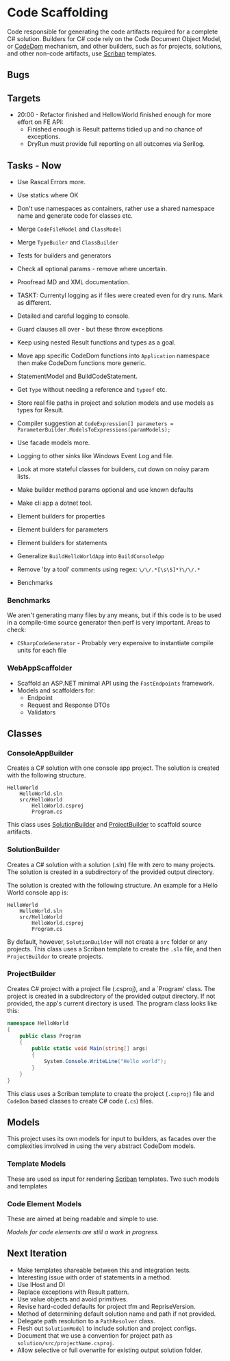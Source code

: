 ﻿# Code Scaffolding

Code responsible for generating the code artifacts required for a complete C# solution.
Builders for C# code rely on the Code Document Object Model, or [CodeDom](https://learn.microsoft.com/en-us/dotnet/framework/reflection-and-codedom/dynamic-source-code-generation-and-compilation)
mechanism, and other builders, such as for projects, solutions, and other non-code artifacts, use [Scriban](https://github.com/scriban/scriban) 
templates. 

## Bugs



## Targets

- 20:00 - Refactor finished and HellowWorld finished enough for more effort on FE API:
  - Finished enough is Result patterns tidied up and no chance of exceptions.
  - DryRun must provide full reporting on all outcomes via Serilog.

## Tasks - Now

- Use Rascal Errors more.
- Use statics where OK
- Don't use namespaces as containers, rather use a shared namespace name and generate code for classes etc.
- Merge `CodeFileModel` and `ClassModel`
- Merge `TypeBuiler` and `ClassBuilder`
- Tests for builders and generators
- Check all optional params - remove where uncertain.
- Proofread MD and XML documentation. 

- TASKT: Currentyl logging as if files were created even for dry runs. Mark as different.
- Detailed and careful logging to console.
- Guard clauses all over - but these throw exceptions
- Keep using nested Result functions and types as a goal.
- Move app specific CodeDom functions into `Application` namespace then make CodeDom functions more generic.
- StatementModel and BuildCodeStatement.
- Get `Type` without needing a reference and `typeof` etc.
- Store real file paths in project and solution models and use models as types for Result.
- Compiler suggestion at `CodeExpression[] parameters = ParameterBuilder.ModelsToExpressions(paramModels);`
- Use facade models more.
- Logging to other sinks like Windows Event Log and file.
- Look at more stateful classes for builders, cut down on noisy param lists.
- Make builder method params optional and use known defaults
- Make cli app a dotnet tool.
- Element builders for properties
- Element builders for parameters
- Element builders for statements
- Generalize `BuildHelloWorldApp` into `BuildConsoleApp`
- Remove 'by a tool' comments using regex: `\/\/.*[\s\S]*?\/\/.*`
- Benchmarks

### Benchmarks

We aren't generating many files by any means, but if this code is to be used in a compile-time source generator 
then perf is very important. Areas to check:

- `CSharpCodeGenerator` - Probably very expensive to instantiate compile units for each file

### WebAppScaffolder

- Scaffold an ASP.NET minimal API using the `FastEndpoints` framework.
- Models and scaffolders for:
  - Endpoint
  - Request and Response DTOs
  - Validators

## Classes

### ConsoleAppBuilder

Creates a C# solution with one console app project. The solution is created with the following structure. 

```
HelloWorld
    HelloWorld.sln
    src/HelloWorld
        HelloWorld.csproj
        Program.cs
```   

This class uses [SolutionBuilder](#solutionbuilder) and [ProjectBuilder](#projectbuilder) to scaffold source artifacts.

### SolutionBuilder

Creates a C# solution with a solution (.sln) file with zero to many projects. The solution is created in a
subdirectory of the provided output directory. 

The solution is created with the following structure. An example for a Hello World console app is:

```
HelloWorld
    HelloWorld.sln
    src/HelloWorld
        HelloWorld.csproj
        Program.cs
```        
        
By default, however, `SolutionBuilder` will not create a `src` folder or any projects. This class uses a Scriban 
template to create the `.sln` file, and then `ProjectBuilder` to create projects. 

### ProjectBuilder

Creates C# project with a project file (.csproj), and a `Program' class. The project is created in a
subdirectory of the provided output directory. If not provided, the app's current directory is used.
The program class looks like this:

```csharp
namespace HelloWorld
{        
    public class Program
    {        
        public static void Main(string[] args)
        {
            System.Console.WriteLine("Hello world");
        }
    }
}
```

This class uses a Scriban template to create the project (`.csproj`) file and `CodeDom` based classes to create
C# code (`.cs`) files.

## Models 

This project uses its own models for input to builders, as facades over the complexities involved in using the 
very abstract CodeDom models. 

### Template Models

These are used as input for rendering [Scriban](https://github.com/scriban/scriban) templates. Two such models and templates 

### Code Element Models

These are aimed at being readable and simple to use. 

_Models for code elements are still a work in progress._

## Next Iteration

- Make templates shareable between this and integration tests.
- Interesting issue with order of statements in a method.
- Use IHost and DI
- Replace exceptions with Result pattern.
- Use value objects and avoid primitives.
- Revise hard-coded defaults for project tfm and RepriseVersion.
- Method of determining default solution name and path if not provided.
- Delegate path resolution to a `PathResolver` class.
- Flesh out `SolutionModel` to include solution and project configs.
- Document that we use a convention for project path as `solution/src/projectName.csproj`.
- Allow selective or full overwrite for existing output solution folder.


